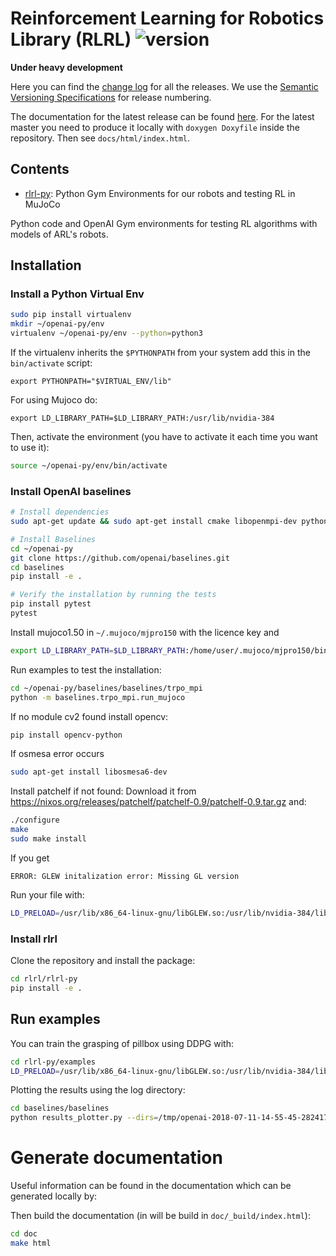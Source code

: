 # Reinforcement Learning for Robotics Library (RLRL) ![version](https://img.shields.io/badge/version-v0.0.0-blue.svg) 

**Under heavy development**

Here you can find the [change log](CHANGELOG.md) for all the releases. We use
the [Semantic Versioning Specifications](http://semver.org/) for release
numbering.

The documentation for the latest release can be found
[here](https://auth-arl.github.io/docs/rlrl/latest/index.html). For the
latest master you need to produce it locally with `doxygen Doxyfile` inside the
repository. Then see `docs/html/index.html`.

## Contents

* [rlrl-py](rlrl-py): Python Gym Environments for our robots and testing RL in MuJoCo

Python code and OpenAI Gym environments for testing RL algorithms with models of ARL's robots.

## Installation

### Install a Python Virtual Env

```bash
sudo pip install virtualenv
mkdir ~/openai-py/env
virtualenv ~/openai-py/env --python=python3
```

If the virtualenv inherits the `$PYTHONPATH` from your system add this in the `bin/activate` script:

```
export PYTHONPATH="$VIRTUAL_ENV/lib"
```

For using Mujoco do:

```
export LD_LIBRARY_PATH=$LD_LIBRARY_PATH:/usr/lib/nvidia-384
```


Then, activate the environment (you have to activate it each time you want to use it):

```bash
source ~/openai-py/env/bin/activate
```

### Install OpenAI baselines

```bash
# Install dependencies
sudo apt-get update && sudo apt-get install cmake libopenmpi-dev python3-dev zlib1g-dev

# Install Baselines
cd ~/openai-py
git clone https://github.com/openai/baselines.git
cd baselines
pip install -e .

# Verify the installation by running the tests
pip install pytest
pytest
```

Install mujoco1.50 in `~/.mujoco/mjpro150` with the licence key and

```bash
export LD_LIBRARY_PATH=$LD_LIBRARY_PATH:/home/user/.mujoco/mjpro150/bin
```

Run examples to test the installation:

```bash
cd ~/openai-py/baselines/baselines/trpo_mpi
python -m baselines.trpo_mpi.run_mujoco
```

If no module cv2 found install opencv:

```bash
pip install opencv-python
```

If osmesa error occurs

```bash
sudo apt-get install libosmesa6-dev
```

Install patchelf if not found:
Download it from https://nixos.org/releases/patchelf/patchelf-0.9/patchelf-0.9.tar.gz and:

```bash
./configure
make
sudo make install
```

If you get

```
ERROR: GLEW initalization error: Missing GL version
```

Run your file with:

```bash
LD_PRELOAD=/usr/lib/x86_64-linux-gnu/libGLEW.so:/usr/lib/nvidia-384/libGL.so python your_file.py
```

### Install rlrl
Clone the repository and install the package:

```bash
cd rlrl/rlrl-py
pip install -e .
```

## Run examples

You can train the grasping of pillbox using DDPG with:

```bash
cd rlrl-py/examples
LD_PRELOAD=/usr/lib/x86_64-linux-gnu/libGLEW.so:/usr/lib/nvidia-384/libGL.so python grasping-pillbox-ddpg-training.py --env-id='Floating-BHand-v0'
```

Plotting the results using the log directory:

```bash
cd baselines/baselines
python results_plotter.py --dirs=/tmp/openai-2018-07-11-14-55-45-282417

```

#  Generate documentation

Useful information can be found in the documentation which can be generated locally by:

Then build the documentation (in will be build in `doc/_build/index.html`):

```bash
cd doc
make html
```
